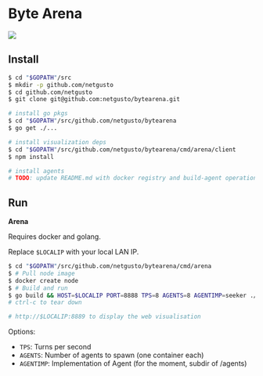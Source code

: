 # Byte Arena

![](https://cloud.githubusercontent.com/assets/4974818/24494371/57a8073c-1532-11e7-9026-469640cea9a7.png)

## Install

```bash
$ cd "$GOPATH"/src
$ mkdir -p github.com/netgusto
$ cd github.com/netgusto
$ git clone git@github.com:netgusto/bytearena.git

# install go pkgs
$ cd "$GOPATH"/src/github.com/netgusto/bytearena
$ go get ./...

# install visualization deps
$ cd "$GOPATH"/src/github.com/netgusto/bytearena/cmd/arena/client
$ npm install

# install agents
# TODO: update README.md with docker registry and build-agent operations

```

## Run

**Arena**

Requires docker and golang.

Replace `$LOCALIP` with your local LAN IP.

```bash
$ cd "$GOPATH"/src/github.com/netgusto/bytearena/cmd/arena
$ # Pull node image
$ docker create node
$ # Build and run
$ go build && HOST=$LOCALIP PORT=8888 TPS=8 AGENTS=8 AGENTIMP=seeker ./arena
# ctrl-c to tear down

# http://$LOCALIP:8889 to display the web visualisation

```

Options:
* `TPS`: Turns per second
* `AGENTS`: Number of agents to spawn (one container each)
* `AGENTIMP`: Implementation of Agent (for the moment, subdir of /agents)
